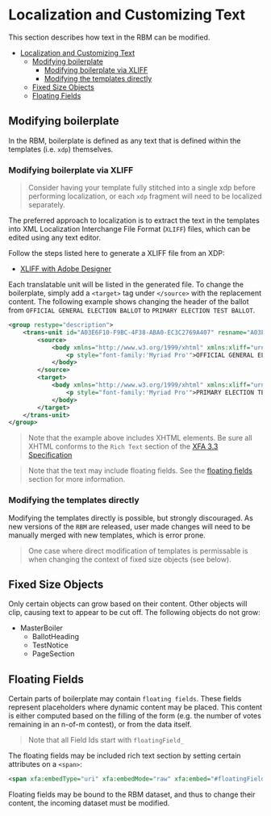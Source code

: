 # Localization and Customizing Text

This section describes how text in the RBM can be modified.

<!-- TOC -->

- [Localization and Customizing Text](#localization-and-customizing-text)
    - [Modifying boilerplate](#modifying-boilerplate)
        - [Modifying boilerplate via XLIFF](#modifying-boilerplate-via-xliff)
        - [Modifying the templates directly](#modifying-the-templates-directly)
    - [Fixed Size Objects](#fixed-size-objects)
    - [Floating Fields](#floating-fields)

<!-- /TOC -->

## Modifying boilerplate

In the RBM, boilerplate is defined as any text that is defined within the templates (i.e. `xdp`) themselves.

### Modifying boilerplate via XLIFF

> Consider having your template fully stitched into a single xdp before performing localization, or each `xdp` fragment will need to be localized separately.

The preferred approach to localization is to extract the text in the templates into XML Localization Interchange File Format (`XLIFF`) files, which can be edited using any text editor.

Follow the steps listed here to generate a XLIFF file from an XDP:

- [XLIFF with Adobe Designer](https://help.adobe.com/en_US/AEMForms/6.1/DesignerHelp/WS92d06802c76abadb-728f46ac129b395660c-8000.2.html)

Each translatable unit will be listed in the generated file. To change the boilerplate, simply add a `<target>` tag under `</source>` with the replacement content. The following example shows changing the header of the ballot from `OFFICIAL GENERAL ELECTION BALLOT` to `PRIMARY ELECTION TEST BALLOT`.

```xml
<group restype="description">
    <trans-unit id="A03E6F10-F9BC-4F38-ABA0-EC3C2769A407" resname="A03E6F10-F9BC-4F38-ABA0-EC3C2769A407">
        <source>
            <body xmlns="http://www.w3.org/1999/xhtml" xmlns:xliff="urn:oasis:names:tc:xliff:document:1.1" xmlns:xfa="http://www.xfa.org/schema/xfa-data/1.0/" xmlns:xdp="http://ns.adobe.com/xdp/">
                <p style="font-family:'Myriad Pro'">OFFICIAL GENERAL ELECTION BALLOT</p>
            </body>
        </source>
        <target>
            <body xmlns="http://www.w3.org/1999/xhtml" xmlns:xliff="urn:oasis:names:tc:xliff:document:1.1" xmlns:xfa="http://www.xfa.org/schema/xfa-data/1.0/" xmlns:xdp="http://ns.adobe.com/xdp/">
                <p style="font-family:'Myriad Pro'">PRIMARY ELECTION TEST BALLOT</p>
            </body>
        </target>
    </trans-unit>
</group>
```

> Note that the example above includes XHTML elements. Be sure all XHTML conforms to the `Rich Text` section of the [XFA 3.3 Specification](https://reference.pdfa.org/iso/32000/wp-content/uploads/2017/04/XFA-3_3.pdf)

> Note that the text may include floating fields. See the [floating fields](#floating-fields) section for more information.

### Modifying the templates directly

Modifying the templates directly is possible, but strongly discouraged. As new versions of the `RBM` are released, user made changes will need to be manually merged with new templates, which is error prone.

> One case where direct modification of templates is permissable is when changing the context of fixed size objects (see below).

## Fixed Size Objects

Only certain objects can grow based on their content. Other objects will clip, causing text to appear to be cut off. The following objects do not grow:

- MasterBoiler
  - BallotHeading
  - TestNotice
  - PageSection

## Floating Fields

Certain parts of boilerplate may contain `floating fields`. These fields represent placeholders where dynamic content may be placed. This content is either computed based on the filling of the form (e.g. the number of votes remaining in an n-of-m contest), or from the data itself.

> Note that all Field Ids start with `floatingField_`

The floating fields may be included rich text section by setting certain attributes on a `<span>`:

```xml
<span xfa:embedType="uri" xfa:embedMode="raw" xfa:embed="#floatingField_raceCode"/>
```

Floating fields may be bound to the RBM dataset, and thus to change their content, the incoming dataset must be modified.
